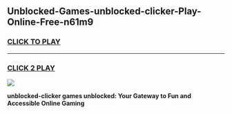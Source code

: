 
## Unblocked-Games-unblocked-clicker-Play-Online-Free-n61m9
<h3>
<a href="https://premium76.site?title=unblocked-clicker&ref=26A">CLICK TO PLAY</a></h3>
<hr>

<h3>
<a href="https://premium76.site?title=unblocked-clicker&ref=26A">CLICK 2 PLAY</a>
  
</h3>

<a href="https://premium76.site?title=unblocked-clicker&ref=26A"><img src="https://clearcache.store/games.png"></a>


**unblocked-clicker games unblocked: Your Gateway to Fun and Accessible Online Gaming**
